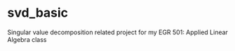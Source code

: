 # svd_basic
Singular value decomposition related project for my EGR 501: Applied Linear Algebra class
